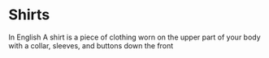 # Shirts
 In English A shirt is a piece of clothing worn on the upper part of your body with a collar, sleeves, and buttons down the front
